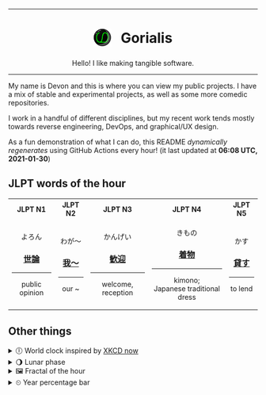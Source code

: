 ***

<h1 align="center">
<sub>
    <img src="readme/resources/avatar.png" height="36">
</sub>
&nbsp;
Gorialis
</h1>
<p align="center">
Hello! I like making tangible software.
</p>

***

My name is Devon and this is where you can view my public projects. I have a mix of stable and experimental projects, as well as some more comedic repositories.

I work in a handful of different disciplines, but my recent work tends mostly towards reverse engineering, DevOps, and graphical/UX design.

As a fun demonstration of what I can do, this README *dynamically regenerates* using GitHub Actions every hour! (it last updated at **06:08 UTC, 2021-01-30**)

<h2>JLPT words of the hour</h2>
<table>
    <tr>
        <th>JLPT N1</th>
        <th>JLPT N2</th>
        <th>JLPT N3</th>
        <th>JLPT N4</th>
        <th>JLPT N5</th>
    </tr>
    <tr>
        <td>
            <p align="center">よろん</p>
            <h3 align="center"><b><a href="https://jisho.org/search/%E4%B8%96%E8%AB%96">世論</a></b></h3>
            <hr>
            <p align="center">public opinion</p>
        </td>
        <td>
            <p align="center">わが～</p>
            <h3 align="center"><b><a href="https://jisho.org/search/%E6%88%91%EF%BD%9E">我～</a></b></h3>
            <hr>
            <p align="center">our ~</p>
        </td>
        <td>
            <p align="center">かんげい</p>
            <h3 align="center"><b><a href="https://jisho.org/search/%E6%AD%93%E8%BF%8E">歓迎</a></b></h3>
            <hr>
            <p align="center">welcome,<wbr> reception</p>
        </td>
        <td>
            <p align="center">きもの</p>
            <h3 align="center"><b><a href="https://jisho.org/search/%E7%9D%80%E7%89%A9">着物</a></b></h3>
            <hr>
            <p align="center">kimono;<br> Japanese traditional dress</p>
        </td>
        <td>
            <p align="center">かす</p>
            <h3 align="center"><b><a href="https://jisho.org/search/%E8%B2%B8%E3%81%99">貸す</a></b></h3>
            <hr>
            <p align="center">to lend</p>
        </td>
    </tr>
</table>

<h2>Other things</h2>
<details>
<summary>🕕  World clock inspired by <a href="https://xkcd.com/now">XKCD now</a></summary>

> <img src="generated/now.png" width="512">

</details>
<details>
<summary>🌖 Lunar phase</summary>

The moon is approximately 59.77% through its phase (Waning Gibbous).

</details>
<details>
<summary>&#x1f5bc; Fractal of the hour</summary>

> <img src="generated/fractal.png" width="512">

</details>
<details>
<summary>&#x23f2; Year percentage bar</summary>
<pre><code>2021 [█▁▁▁▁▁▁▁▁▁▁▁▁▁▁▁▁▁▁▁] 8.02%</code></pre>
</details>
